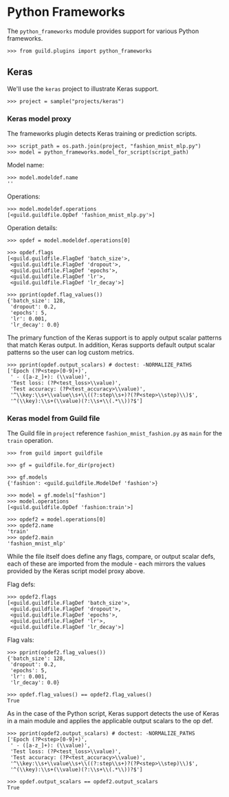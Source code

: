 # Python Frameworks

The `python_frameworks` module provides support for various Python
frameworks.

    >>> from guild.plugins import python_frameworks

## Keras

We'll use the `keras` project to illustrate Keras support.

    >>> project = sample("projects/keras")

### Keras model proxy

The frameworks plugin detects Keras training or prediction scripts.

    >>> script_path = os.path.join(project, "fashion_mnist_mlp.py")
    >>> model = python_frameworks.model_for_script(script_path)

Model name:

    >>> model.modeldef.name
    ''

Operations:

    >>> model.modeldef.operations
    [<guild.guildfile.OpDef 'fashion_mnist_mlp.py'>]

Operation details:

    >>> opdef = model.modeldef.operations[0]

    >>> opdef.flags
    [<guild.guildfile.FlagDef 'batch_size'>,
     <guild.guildfile.FlagDef 'dropout'>,
     <guild.guildfile.FlagDef 'epochs'>,
     <guild.guildfile.FlagDef 'lr'>,
     <guild.guildfile.FlagDef 'lr_decay'>]

    >>> pprint(opdef.flag_values())
    {'batch_size': 128,
     'dropout': 0.2,
     'epochs': 5,
     'lr': 0.001,
     'lr_decay': 0.0}

The primary function of the Keras support is to apply output scalar
patterns that match Keras output. In addition, Keras supports default
output scalar patterns so the user can log custom metrics.

    >>> pprint(opdef.output_scalars) # doctest: -NORMALIZE_PATHS
    ['Epoch (?P<step>[0-9]+)',
     ' - ([a-z_]+): (\\value)',
     'Test loss: (?P<test_loss>\\value)',
     'Test accuracy: (?P<test_accuracy>\\value)',
     '^\\key:\\s+\\value\\s+\\((?:step\\s+)?(?P<step>\\step)\\)$',
     '^(\\key):\\s+(\\value)(?:\\s+\\(.*\\))?$']

### Keras model from Guild file

The Guild file in `project` reference `fashion_mnist_fashion.py` as
`main` for the `train` operation.

    >>> from guild import guildfile

    >>> gf = guildfile.for_dir(project)

    >>> gf.models
    {'fashion': <guild.guildfile.ModelDef 'fashion'>}

    >>> model = gf.models["fashion"]
    >>> model.operations
    [<guild.guildfile.OpDef 'fashion:train'>]

    >>> opdef2 = model.operations[0]
    >>> opdef2.name
    'train'
    >>> opdef2.main
    'fashion_mnist_mlp'

While the file itself does define any flags, compare, or output scalar
defs, each of these are imported from the module - each mirrors the
values provided by the Keras script model proxy above.

Flag defs:

    >>> opdef2.flags
    [<guild.guildfile.FlagDef 'batch_size'>,
     <guild.guildfile.FlagDef 'dropout'>,
     <guild.guildfile.FlagDef 'epochs'>,
     <guild.guildfile.FlagDef 'lr'>,
     <guild.guildfile.FlagDef 'lr_decay'>]

Flag vals:

    >>> pprint(opdef2.flag_values())
    {'batch_size': 128,
     'dropout': 0.2,
     'epochs': 5,
     'lr': 0.001,
     'lr_decay': 0.0}

    >>> opdef.flag_values() == opdef2.flag_values()
    True

As in the case of the Python script, Keras support detects the use of
Keras in a main module and applies the applicable output scalars to
the op def.

    >>> pprint(opdef2.output_scalars) # doctest: -NORMALIZE_PATHS
    ['Epoch (?P<step>[0-9]+)',
     ' - ([a-z_]+): (\\value)',
     'Test loss: (?P<test_loss>\\value)',
     'Test accuracy: (?P<test_accuracy>\\value)',
     '^\\key:\\s+\\value\\s+\\((?:step\\s+)?(?P<step>\\step)\\)$',
     '^(\\key):\\s+(\\value)(?:\\s+\\(.*\\))?$']

    >>> opdef.output_scalars == opdef2.output_scalars
    True
